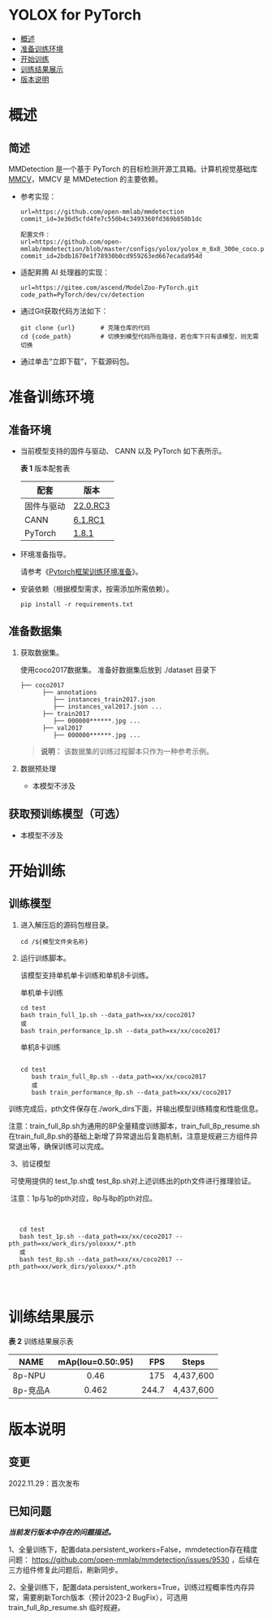 





# YOLOX for PyTorch

-   [概述](概述.md)
-   [准备训练环境](准备训练环境.md)
-   [开始训练](开始训练.md)
-   [训练结果展示](训练结果展示.md)
-   [版本说明](版本说明.md)


# 概述

## 简述

MMDetection 是一个基于 PyTorch 的目标检测开源工具箱。计算机视觉基础库 [MMCV](https://github.com/open-mmlab/mmcv)，MMCV 是 MMDetection 的主要依赖。

- 参考实现：

  ```
  url=https://github.com/open-mmlab/mmdetection
  commit_id=3e36d5cfd4fe7c550b4c3493360fd369b858b1dc
  
  配置文件：
  url=https://github.com/open-mmlab/mmdetection/blob/master/configs/yolox/yolox_m_8x8_300e_coco.py
  commit_id=2bdb1670e1f78930b0cd959263ed667ecada954d
  ```

- 适配昇腾 AI 处理器的实现：

  ```
  url=https://gitee.com/ascend/ModelZoo-PyTorch.git
  code_path=PyTorch/dev/cv/detection
  ```
  
- 通过Git获取代码方法如下：

  ```
  git clone {url}       # 克隆仓库的代码
  cd {code_path}        # 切换到模型代码所在路径，若仓库下只有该模型，则无需切换
  ```
  
- 通过单击“立即下载”，下载源码包。

# 准备训练环境

## 准备环境

- 当前模型支持的固件与驱动、 CANN 以及 PyTorch 如下表所示。

  **表 1**  版本配套表

  | 配套        | 版本                                                         |
  | ---------- | ------------------------------------------------------------ |
  | 固件与驱动   | [22.0.RC3](https://www.hiascend.com/hardware/firmware-drivers?tag=commercial) |
  | CANN       | [6.1.RC1](https://www.hiascend.com/software/cann/commercial?version=6.1.RC1) |
  | PyTorch    | [1.8.1](https://gitee.com/ascend/pytorch/tree/master/)|

- 环境准备指导。

  请参考《[Pytorch框架训练环境准备](https://www.hiascend.com/document/detail/zh/ModelZoo/pytorchframework/ptes)》。
  
- 安装依赖（根据模型需求，按需添加所需依赖）。

  ```
  pip install -r requirements.txt
  ```
  


## 准备数据集

1. 获取数据集。

   使用coco2017数据集。
   准备好数据集后放到 ./dataset 目录下

   ```
   ├── coco2017
         ├── annotations               
         	├── instances_train2017.json
         	├── instances_val2017.json ...
         ├── train2017
         	├── 000000******.jpg ...
         ├── val2017
         	├── 000000******.jpg ...
   ```

   > **说明：** 
   >该数据集的训练过程脚本只作为一种参考示例。

2. 数据预处理
   
    - 本模型不涉及

## 获取预训练模型（可选）

- 本模型不涉及

# 开始训练

## 训练模型

1. 进入解压后的源码包根目录。

   ```
   cd /${模型文件夹名称} 
   ```

2. 运行训练脚本。

   该模型支持单机单卡训练和单机8卡训练。

   单机单卡训练

   ```
   cd test
   bash train_full_1p.sh --data_path=xx/xx/coco2017
   或
   bash train_performance_1p.sh --data_path=xx/xx/coco2017
   ```

   

   单机8卡训练

   ```
   
   cd test
      bash train_full_8p.sh --data_path=xx/xx/coco2017
      或
      bash train_performance_8p.sh --data_path=xx/xx/coco2017
   ```
   
训练完成后，pth文件保存在./work_dirs下面，并输出模型训练精度和性能信息。
   
   注意：train_full_8p.sh为通用的8P全量精度训练脚本，train_full_8p_resume.sh 在train_full_8p.sh的基础上新增了异常退出后复跑机制，注意是规避三方组件异常退出等，确保训练可以完成。



​	3、验证模型

​		可使用提供的 test_1p.sh或 test_8p.sh对上述训练出的pth文件进行推理验证。

​		注意：1p与1p的pth对应，8p与8p的pth对应。

​		

```
   cd test
   bash test_1p.sh --data_path=xx/xx/coco2017 --pth_path=xx/work_dirs/yoloxxx/*.pth
   或
   bash test_8p.sh --data_path=xx/xx/coco2017 --pth_path=xx/work_dirs/yoloxxx/*.pth
```

​		



# 训练结果展示

**表 2**  训练结果展示表

| NAME     | mAp(Iou=0.50:.95) |  FPS | Steps     |
| -------  | :---:  | ---: | :----:    |
| 8p-NPU   | 0.46 | 175 | 4,437,600 |
| 8p-竞品A |       0.462       | 244.7 | 4,437,600 |



# 版本说明

## 变更

2022.11.29：首次发布

## 已知问题

**_当前发行版本中存在的问题描述。_**

1、全量训练下，配置data.persistent_workers=False，mmdetection存在精度问题： https://github.com/open-mmlab/mmdetection/issues/9530 ，后续在三方组件修复此问题后，刷新同步。

2、全量训练下，配置data.persistent_workers=True，训练过程概率性内存异常，需要刷新Torch版本（预计2023-2 BugFix），可选用train_full_8p_resume.sh 临时规避。










